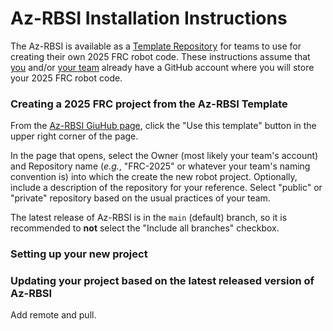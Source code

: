 # Az-RBSI Installation Instructions

The Az-RBSI is available as a [Template Repository](
https://docs.github.com/en/repositories/creating-and-managing-repositories/creating-a-repository-from-a-template#creating-a-repository-from-a-template)
for teams to use for creating their own 2025 FRC robot code.  These instructions
assume that [you](
https://docs.github.com/en/get-started/start-your-journey/creating-an-account-on-github)
and/or [your team](
https://docs.github.com/en/get-started/learning-about-github/types-of-github-accounts#organization-accounts)
already have a GitHub account where you will store your 2025 FRC robot code.

### Creating a 2025 FRC project from the Az-RBSI Template

From the [Az-RBSI GiuHub page](https://github.com/AZ-First/Az-RBSI/), click the "Use this template" button in the upper right corner of the page.

In the page that opens, select the Owner (most likely your team's account) and
Repository name (*e.g.*, "FRC-2025" or whatever your team's naming convention
is) into which the create the new robot project.  Optionally, include a
description of the repository for your reference.  Select "public" or "private"
repository based on the usual practices of your team.

The latest release of Az-RBSI is in the `main` (default) branch, so it is
recommended to **not** select the "Include all branches" checkbox.

### Setting up your new project








### Updating your project based on the latest released version of Az-RBSI

Add remote and pull.
